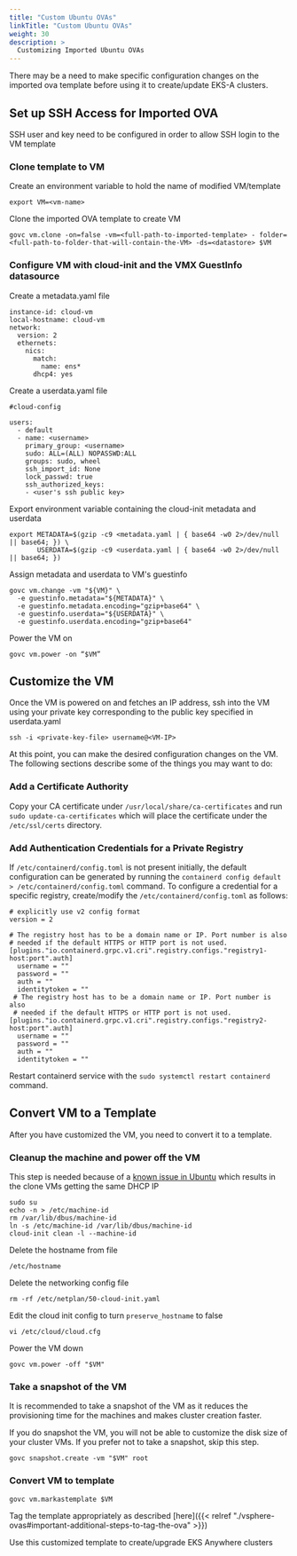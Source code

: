 ```yaml
---
title: "Custom Ubuntu OVAs"
linkTitle: "Custom Ubuntu OVAs"
weight: 30
description: >
  Customizing Imported Ubuntu OVAs
---
```


There may be a need to make specific configuration changes on the imported ova template before using it to create/update EKS-A clusters. 



## Set up SSH Access for Imported OVA


SSH user and key need to be configured in order to allow SSH login to the VM template


### Clone template to VM

Create an environment variable to hold the name of modified VM/template

```
export VM=<vm-name>
```

Clone the imported OVA template to create VM <vm-name>

```
govc vm.clone -on=false -vm=<full-path-to-imported-template> - folder=<full-path-to-folder-that-will-contain-the-VM> -ds=<datastore> $VM
```

### Configure VM with cloud-init and the VMX GuestInfo datasource

Create a metadata.yaml file

```
instance-id: cloud-vm
local-hostname: cloud-vm
network:
  version: 2
  ethernets:
    nics:
      match:
        name: ens*
      dhcp4: yes
```

Create a userdata.yaml file

```
#cloud-config

users:
  - default
  - name: <username>
    primary_group: <username>
    sudo: ALL=(ALL) NOPASSWD:ALL
    groups: sudo, wheel
    ssh_import_id: None
    lock_passwd: true
    ssh_authorized_keys:
    - <user's ssh public key>

```

Export environment variable containing the cloud-init metadata and userdata

```
export METADATA=$(gzip -c9 <metadata.yaml | { base64 -w0 2>/dev/null || base64; }) \
       USERDATA=$(gzip -c9 <userdata.yaml | { base64 -w0 2>/dev/null || base64; })

```

Assign metadata and userdata to VM's guestinfo

```
govc vm.change -vm "${VM}" \
  -e guestinfo.metadata="${METADATA}" \
  -e guestinfo.metadata.encoding="gzip+base64" \
  -e guestinfo.userdata="${USERDATA}" \
  -e guestinfo.userdata.encoding="gzip+base64"
```

Power the VM on

```
govc vm.power -on “$VM”
```


## Customize the VM

Once the VM is powered on and fetches an IP address, ssh into the VM using your private key corresponding to the public key specified in userdata.yaml

```
ssh -i <private-key-file> username@<VM-IP>
```

At this point, you can make the desired configuration changes on the VM. The following sections describe some of the things you may want to do:

### Add a Certificate Authority

Copy your CA certificate under `/usr/local/share/ca-certificates` and run `sudo update-ca-certificates` which will place the certificate under the `/etc/ssl/certs` directory.

### Add Authentication Credentials for a Private Registry

If `/etc/containerd/config.toml` is not present initially, the default configuration can be generated by running the `containerd config default > /etc/containerd/config.toml` command.  To configure a credential for a specific registry, create/modify the `/etc/containerd/config.toml` as follows:

```
# explicitly use v2 config format
version = 2

# The registry host has to be a domain name or IP. Port number is also
# needed if the default HTTPS or HTTP port is not used.
[plugins."io.containerd.grpc.v1.cri".registry.configs."registry1-host:port".auth]
  username = ""
  password = ""
  auth = ""
  identitytoken = ""
 # The registry host has to be a domain name or IP. Port number is also
 # needed if the default HTTPS or HTTP port is not used.
[plugins."io.containerd.grpc.v1.cri".registry.configs."registry2-host:port".auth]
  username = ""
  password = ""
  auth = ""
  identitytoken = ""
```
Restart containerd service with the `sudo systemctl restart containerd` command.

## Convert VM to a Template

After you have customized the VM, you need to convert it to a template.

### Cleanup the machine and power off the VM

This step is needed because of a [known issue in Ubuntu](https://kb.vmware.com/s/article/82229) which results in the clone VMs getting the same DHCP IP

```
sudo su
echo -n > /etc/machine-id
rm /var/lib/dbus/machine-id
ln -s /etc/machine-id /var/lib/dbus/machine-id
cloud-init clean -l --machine-id
```

Delete the hostname from file
```
/etc/hostname
```
Delete the networking config file
```
rm -rf /etc/netplan/50-cloud-init.yaml
```
Edit the cloud init config to turn `preserve_hostname` to false
```
vi /etc/cloud/cloud.cfg
```

Power the VM down

```
govc vm.power -off "$VM"
```

### Take a snapshot of the VM 

It is recommended to take a snapshot of the VM as it reduces the provisioning time for the machines and makes cluster creation faster.

If you do snapshot the VM, you will not be able to customize the disk size of your cluster VMs. If you prefer not to take a snapshot, skip this step.


```
govc snapshot.create -vm "$VM" root
```

### Convert VM to template

```
govc vm.markastemplate $VM
```

Tag the template appropriately as described [here]({{< relref "./vsphere-ovas#important-additional-steps-to-tag-the-ova" >}})

Use this customized template to create/upgrade EKS Anywhere clusters

